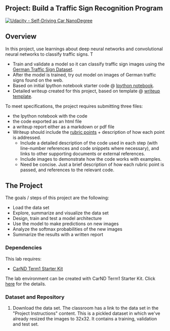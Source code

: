 ## Project: Build a Traffic Sign Recognition Program
[![Udacity - Self-Driving Car NanoDegree](https://s3.amazonaws.com/udacity-sdc/github/shield-carnd.svg)](http://www.udacity.com/drive)

Overview
---
In this project, use learnings about deep neural networks and convolutional neural networks to classify traffic signs. T
- Train and validate a model so it can classify traffic sign images using the [German Traffic Sign Dataset](http://benchmark.ini.rub.de/?section=gtsrb&subsection=dataset). 
- After the model is trained, try out model on images of German traffic signs found on the web.
- Based on initial Ipython notebook starter code @ [Ipython notebook](https://github.com/udacity/CarND-Traffic-Sign-Classifier-Project/blob/master/Traffic_Sign_Classifier.ipynb). 
- Detailed writeup created for this project, based on template @ [writeup template](https://github.com/udacity/CarND-Traffic-Sign-Classifier-Project/blob/master/writeup_template.md).

To meet specifications, the project requires submitting three files: 
* the Ipython notebook with the code
* the code exported as an html file
* a writeup report either as a markdown or pdf file 
* Writeup should include the [rubric points](https://review.udacity.com/#!/rubrics/481/view) + description of how each point is addressed.  
  - Include a detailed description of the code used in each step (with line-number references and code snippets where necessary), and links to other supporting documents or external references.  
  - Include images to demonstrate how the code works with examples.  
  - Need be concise.  Just a brief description of how each rubric point is passed, and references to the relevant code. 

The Project
---
The goals / steps of this project are the following:
* Load the data set
* Explore, summarize and visualize the data set
* Design, train and test a model architecture
* Use the model to make predictions on new images
* Analyze the softmax probabilities of the new images
* Summarize the results with a written report

### Dependencies
This lab requires:

* [CarND Term1 Starter Kit](https://github.com/udacity/CarND-Term1-Starter-Kit)

The lab environment can be created with CarND Term1 Starter Kit. Click [here](https://github.com/udacity/CarND-Term1-Starter-Kit/blob/master/README.md) for the details.

### Dataset and Repository

1. Download the data set. The classroom has a link to the data set in the "Project Instructions" content. This is a pickled dataset in which we've already resized the images to 32x32. It contains a training, validation and test set.
